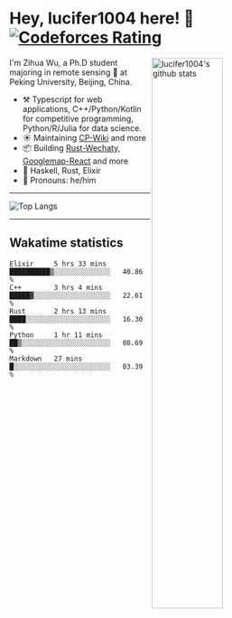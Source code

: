 # Hey, lucifer1004 here! :wave: [![Codeforces Rating](https://cfrating.ihcr.top/?user=lucifer1004&style=flat-square)](https://codeforces.com/profile/lucifer1004)

<img width="50%" align="right" alt="lucifer1004's github stats" src="https://github-readme-stats.vercel.app/api?username=lucifer1004&show_icons=true">

I'm Zihua Wu, a Ph.D student majoring in remote sensing :satellite: at Peking University, Beijing, China.

- :hammer_and_pick: Typescript for web applications, C++/Python/Kotlin for competitive programming, Python/R/Julia for data science.
- :sunny: Maintaining [CP-Wiki](https://cp-wiki.vercel.app) and more 
- :package: Building [Rust-Wechaty](https://github.com/wechaty/rust-wechaty), [Googlemap-React](https://github.com/googlemap-react/googlemap-react) and more
- :seedling: Haskell, Rust, Elixir
- :man: Pronouns: he/him

---

![Top Langs](https://github-readme-stats.vercel.app/api/top-langs/?username=lucifer1004&layout=compact)

---

## Wakatime statistics

<!--START_SECTION:waka-->
```text
Elixir     5 hrs 33 mins   ██████████▒░░░░░░░░░░░░░░   40.86 % 
C++        3 hrs 4 mins    █████▓░░░░░░░░░░░░░░░░░░░   22.61 % 
Rust       2 hrs 13 mins   ████░░░░░░░░░░░░░░░░░░░░░   16.30 % 
Python     1 hr 11 mins    ██▒░░░░░░░░░░░░░░░░░░░░░░   08.69 % 
Markdown   27 mins         █░░░░░░░░░░░░░░░░░░░░░░░░   03.39 % 
```
<!--END_SECTION:waka-->
